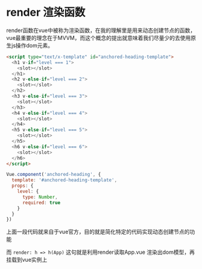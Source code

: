 # render 渲染函数

render函数在vue中被称为渲染函数，在我的理解里是用来动态创建节点的函数，vue最重要的理念在于MVVM，而这个概念的提出就意味着我们尽量少的去使用原生js操作dom元素。

```html
<script type="text/x-template" id="anchored-heading-template">
  <h1 v-if="level === 1">
    <slot></slot>
  </h1>
  <h2 v-else-if="level === 2">
    <slot></slot>
  </h2>
  <h3 v-else-if="level === 3">
    <slot></slot>
  </h3>
  <h4 v-else-if="level === 4">
    <slot></slot>
  </h4>
  <h5 v-else-if="level === 5">
    <slot></slot>
  </h5>
  <h6 v-else-if="level === 6">
    <slot></slot>
  </h6>
</script>
```
```js
Vue.component('anchored-heading', {
  template: '#anchored-heading-template',
  props: {
    level: {
      type: Number,
      required: true
    }
  }
})
```

上面一段代码就来自于vue官方，目的就是简化特定的代码实现动态创建节点的功能

而 `render: h => h(App)` 这句就是利用render读取App.vue 渲染出dom模型，再挂载到vue实例上